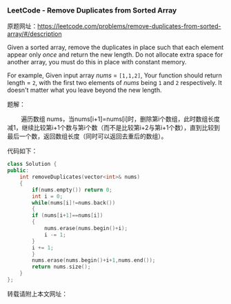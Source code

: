 ### LeetCode - Remove Duplicates from Sorted Array



原题网址：https://leetcode.com/problems/remove-duplicates-from-sorted-array/#/description

Given a sorted array, remove the duplicates in place such that each element appear only *once* and return the new length. Do not allocate extra space for another array, you must do this in place with constant memory.   							

For example,
Given input array *nums* = `[1,1,2]`, Your function should return length = `2`, with the first two elements of *nums* being `1` and `2` respectively. It doesn't matter what you leave beyond the new length.

题解：

   遍历数组 nums，当nums[i+1]=nums[i]时，删除第i个数组，此时数组长度减1，继续比较第i+1个数与第i个数（而不是比较第i+2与第i+1个数），直到比较到最后一个数，返回数组长度（同时可以返回去重后的数组）。



代码如下：

```c++
class Solution {
public:
    int removeDuplicates(vector<int>& nums) 
    {
        if(nums.empty()) return 0;
        int i = 0;
        while(nums[i]!=nums.back())
        {
        if (nums[i+1]==nums[i]) 
        {
            nums.erase(nums.begin()+i);
            i -= 1;
        }
        i += 1;
        }
        nums.erase(nums.begin()+i+1,nums.end());
        return nums.size();
    }
};
```


转载请附上本文网址：